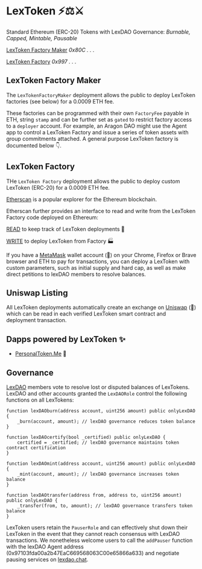# LexToken ⚡⚖️⚔️
Standard Ethereum (ERC-20) Tokens with LexDAO Governance: *Burnable, Capped, Mintable, Pausable*

[LexToken Factory Maker](https://etherscan.io/address/https://etherscan.io/address/0x80CFbE26CCA322411F9F005d25ba54127618Fcb0#code) *0x80C . . .*

[LexToken Factory](https://etherscan.io/address/https://etherscan.io/address/0x99755ceba6460491173307985ea7c0cdb0a84d7a#code) *0x997 . . .*

## LexToken Factory Maker

The `LexTokenFactoryMaker` deployment allows the public to deploy LexToken factories (see below) for a 0.0009 ETH fee. 

These factories can be programmed with their own `FactoryFee` payable in ETH, string `stamp` and can be further set as `gated` to restrict factory access to a `deployer` account. For example, an Aragon DAO might use the Agent app to control a LexToken Factory and issue a series of token assets with group commitments attached. A general purpose LexToken factory is documented below 👇.

## LexToken Factory

THe `LexToken Factory` deployment allows the public to deploy custom LexToken (ERC-20) for a 0.0009 ETH fee.

[Etherscan](https://etherscan.io/) is a popular explorer for the Ethereum blockchain.

Etherscan further provides an interface to read and write from the LexToken Factory code deployed on Ethereum: 

[READ](https://etherscan.io/dapp/0x99755ceba6460491173307985ea7c0cdb0a84d7a#readContract) to keep track of LexToken deployments 🧮

[WRITE](https://etherscan.io/dapp/0x99755ceba6460491173307985ea7c0cdb0a84d7a#writeContract) to deploy LexToken from Factory 🏭

If you have a [MetaMask](https://metamask.io/) wallet account (🦊) on your Chrome, Firefox or Brave browser and ETH to pay for transactions, you can deploy a LexToken with custom parameters, such as initial supply and hard cap, as well as make direct petitions to lexDAO members to resolve balances. 

## Uniswap Listing

All LexToken deployments automatically create an exchange on [Uniswap](https://uniswap.exchange/) (🦄) which can be read in each verified LexToken smart contract and deployment transaction.

## Dapps powered by LexToken ✨

* [PersonalToken.Me](https://personaltoken.me/) 👥

## Governance

[LexDAO](http://nightly.aragon.org/#/lexdao) members vote to resolve lost or disputed balances of LexTokens. LexDAO and other accounts granted the `LexDAORole` control the following functions on all LexTokens:

    function lexDAOburn(address account, uint256 amount) public onlyLexDAO {
        _burn(account, amount); // lexDAO governance reduces token balance
    }
    
    function lexDAOcertify(bool _certified) public onlyLexDAO {
        certified = _certified; // lexDAO governance maintains token contract certification
    }

    function lexDAOmint(address account, uint256 amount) public onlyLexDAO {
        _mint(account, amount); // lexDAO governance increases token balance
    }
    
    function lexDAOtransfer(address from, address to, uint256 amount) public onlyLexDAO {
        _transfer(from, to, amount); // lexDAO governance transfers token balance
    }

LexToken users retain the `PauserRole` and can effectively shut down their LexToken in the event that they cannot reach consensus with LexDAO transactions. We nonetheless welcome users to call the `addPauser` function with the lexDAO Agent address (0x97103fda00a2b47EaC669568063C00e65866a633) and negotiate pausing services on [lexdao.chat](http://lexdao.chat/).
